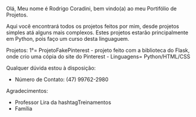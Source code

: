 Olá, Meu nome é Rodrigo Coradini, bem vindo(a) ao meu Portifólio de Projetos.

  Aqui você encontrará todos os projetos feitos por mim, desde projetos simples atá alguns mais complexos.
Estes projetos estarão principalmente em Python, pois faço um curso desta linguaguem.


Projetos:
1°= ProjetoFakePinterest - projeto feito com a biblioteca do Flask, onde crio uma cópia do site do Pinterest - Linguagens= Python/HTML/CSS


Qualquer dúvida estou à disposição:
- Número de Contato: (47) 99762-2980

Agradecimentos:
- Professor Lira da hashtagTreinamentos
- Família
